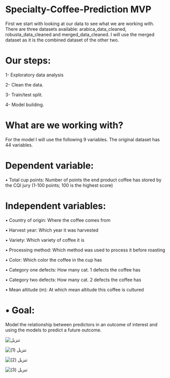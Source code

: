 
# Specialty-Coffee-Prediction MVP



First we start with looking at our data to see what we are working with. There are three datasets available: arabica_data_cleaned, robusta_data_cleaned and merged_data_cleaned. 
I will use the merged dataset as it is the combined dataset of the other two.

# Our steps:

1-	Exploratory data analysis

2-	Clean the data. 

3-	Train/test split.

4-	Model building.


# What are we working with?

For the model I will use the following 9 variables. The original dataset has 44 variables.


# Dependent variable:

•	Total cup points: Number of points the end product coffee has stored by the CQI jury (1-100 points; 100 is the highest score)


# Independent variables:

•	Country of origin: Where the coffee comes from

•	Harvest year: Which year it was harvested

•	Variety: Which variety of coffee it is

•	Processing method: Which method was used to process it before roasting

•	Color: Which color the coffee in the cup has

•	Category one defects: How many cat. 1 defects the coffee has

•	Category two defects: How many cat. 2 defects the coffee has

•	Mean altitude (m): At which mean altitude this coffee is cultured


# •	Goal:


Model the relationship between predictors in an outcome of interest and using the models to predict a future outcome.






![تنزيل](https://user-images.githubusercontent.com/96299592/147920238-ae99445c-3d59-4d11-b7fd-2ee2666daf09.png)



![تنزيل (1)](https://user-images.githubusercontent.com/96299592/147920012-7516dba2-c567-40f4-b9f9-5ce73ad8802e.png)



![تنزيل (2)](https://user-images.githubusercontent.com/96299592/147920278-9a3c4d54-1329-4247-b809-364d9e831169.png)



![تنزيل (3)](https://user-images.githubusercontent.com/96299592/147920306-90827530-a7d0-4403-970e-152c25288e84.png)

